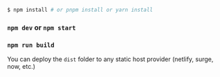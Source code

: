 
```bash
$ npm install # or pnpm install or yarn install
```







### `npm dev` or `npm start`


### `npm run build`



You can deploy the `dist` folder to any static host provider (netlify, surge, now, etc.)
